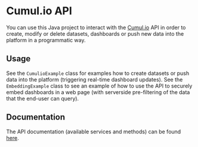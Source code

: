 # Cumul.io API

You can use this Java project to interact with the [Cumul.io](https://cumul.io) API in order to create, modify or delete datasets, dashboards or push new data into the platform in a programmatic way.

## Usage

See the `CumulioExample` class for examples how to create datasets or push data into the platform (triggering real-time dashboard updates).
See the `EmbeddingExample` class to see an example of how to use the API to securely embed dashboards in a web page (with serverside pre-filtering of the data that the end-user can query).

## Documentation

The API documentation (available services and methods) can be found [here](http://documentation.cumul.io/apidocs.html).
